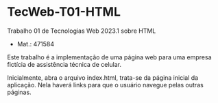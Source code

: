 # TecWeb-T01-HTML
Trabalho 01 de Tecnologias Web 2023.1 sobre HTML<br>
* Mat.: 471584

Este trabalho é a implementação de uma página web para uma empresa fictícia de assistência técnica de celular.

Inicialmente, abra o arquivo index.html, trata-se da página inicial da aplicação. Nela haverá links para que o usuário navegue pelas outras páginas.



